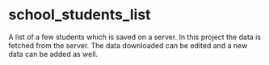 # school_students_list
A list of a few students which is saved on a server. In this project the data is fetched from the server. The data downloaded can be edited and a new data can be added as well.
